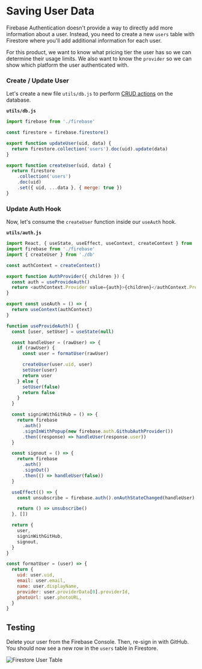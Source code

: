# Saving User Data

Firebase Authentication doesn't provide a way to directly add more information about a user. Instead, you need to create a new `users` table with Firestore where you'll add additional information for each user.

For this product, we want to know what pricing tier the user has so we can determine their usage limits. We also want to know the `provider` so we can show which platform the user authenticated with.

### Create / Update User

Let's create a new file `utils/db.js` to perform [CRUD actions](https://en.wikipedia.org/wiki/Create,_read,_update_and_delete) on the database.

**`utils/db.js`**

```js
import firebase from './firebase'

const firestore = firebase.firestore()

export function updateUser(uid, data) {
  return firestore.collection('users').doc(uid).update(data)
}

export function createUser(uid, data) {
  return firestore
    .collection('users')
    .doc(uid)
    .set({ uid, ...data }, { merge: true })
}
```

### Update Auth Hook

Now, let's consume the `createUser` function inside our `useAuth` hook.

**`utils/auth.js`**

```javascript {3,23}
import React, { useState, useEffect, useContext, createContext } from 'react'
import firebase from './firebase'
import { createUser } from './db'

const authContext = createContext()

export function AuthProvider({ children }) {
  const auth = useProvideAuth()
  return <authContext.Provider value={auth}>{children}</authContext.Provider>
}

export const useAuth = () => {
  return useContext(authContext)
}

function useProvideAuth() {
  const [user, setUser] = useState(null)

  const handleUser = (rawUser) => {
    if (rawUser) {
      const user = formatUser(rawUser)

      createUser(user.uid, user)
      setUser(user)
      return user
    } else {
      setUser(false)
      return false
    }
  }

  const signinWithGitHub = () => {
    return firebase
      .auth()
      .signInWithPopup(new firebase.auth.GithubAuthProvider())
      .then((response) => handleUser(response.user))
  }

  const signout = () => {
    return firebase
      .auth()
      .signOut()
      .then(() => handleUser(false))
  }

  useEffect(() => {
    const unsubscribe = firebase.auth().onAuthStateChanged(handleUser)

    return () => unsubscribe()
  }, [])

  return {
    user,
    signinWithGitHub,
    signout,
  }
}

const formatUser = (user) => {
  return {
    uid: user.uid,
    email: user.email,
    name: user.displayName,
    provider: user.providerData[0].providerId,
    photoUrl: user.photoURL,
  }
}
```

## Testing

Delete your user from the Firebase Console. Then, re-sign in with GitHub. You should now see a new row in the `users` table in Firestore.

![Firestore User Table](/firestore-user-created.png)
